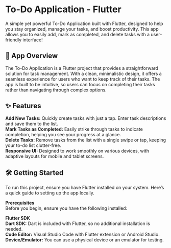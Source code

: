 # To-Do Application - Flutter
A simple yet powerful To-Do Application built with Flutter, designed to help you stay organized, manage your tasks, and boost productivity. This app allows you to easily add, mark as completed, and delete tasks with a user-friendly interface!

## 📲 App Overview
The To-Do Application is a Flutter project that provides a straightforward solution for task management. With a clean, minimalistic design, it offers a seamless experience for users who want to keep track of their tasks. The app is built to be intuitive, so users can focus on completing their tasks rather than navigating through complex options.

## ✨ Features
**Add New Tasks:** Quickly create tasks with just a tap. Enter task descriptions and save them to the list.<br>
**Mark Tasks as Completed:** Easily strike through tasks to indicate completion, helping you see your progress at a glance.<br>
**Delete Tasks:** Remove tasks from the list with a single swipe or tap, keeping your to-do list clutter-free.<br>
**Responsive UI:** Designed to work smoothly on various devices, with adaptive layouts for mobile and tablet screens.<br>

## 🛠️ Getting Started
To run this project, ensure you have Flutter installed on your system. Here’s a quick guide to setting up the app locally.<br>

**Prerequisites**<br>
Before you begin, ensure you have the following installed:<br>

**Flutter SDK**<br>
**Dart SDK:** Dart is included with Flutter, so no additional installation is needed.<br>
**Code Editor:** Visual Studio Code with Flutter extension or Android Studio.<br>
**Device/Emulator:** You can use a physical device or an emulator for testing.<br>


